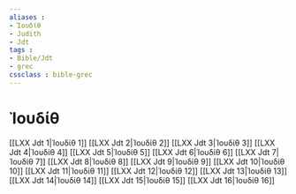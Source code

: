 ```yaml
---
aliases : 
- Ἰουδίθ
- Judith
- Jdt
tags : 
- Bible/Jdt
- grec
cssclass : bible-grec
---
```


# Ἰουδίθ

[[LXX Jdt 1|Ἰουδίθ 1]]
[[LXX Jdt 2|Ἰουδίθ 2]]
[[LXX Jdt 3|Ἰουδίθ 3]]
[[LXX Jdt 4|Ἰουδίθ 4]]
[[LXX Jdt 5|Ἰουδίθ 5]]
[[LXX Jdt 6|Ἰουδίθ 6]]
[[LXX Jdt 7|Ἰουδίθ 7]]
[[LXX Jdt 8|Ἰουδίθ 8]]
[[LXX Jdt 9|Ἰουδίθ 9]]
[[LXX Jdt 10|Ἰουδίθ 10]]
[[LXX Jdt 11|Ἰουδίθ 11]]
[[LXX Jdt 12|Ἰουδίθ 12]]
[[LXX Jdt 13|Ἰουδίθ 13]]
[[LXX Jdt 14|Ἰουδίθ 14]]
[[LXX Jdt 15|Ἰουδίθ 15]]
[[LXX Jdt 16|Ἰουδίθ 16]]
